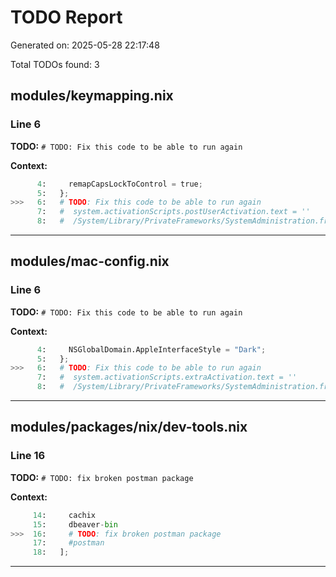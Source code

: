 # TODO Report

Generated on: 2025-05-28 22:17:48

Total TODOs found: 3

## modules/keymapping.nix

### Line 6

**TODO:** `# TODO: Fix this code to be able to run again`

**Context:**

```python
      4:     remapCapsLockToControl = true;
      5:   };
>>>   6:   # TODO: Fix this code to be able to run again
      7:   #  system.activationScripts.postUserActivation.text = ''
      8:   #  /System/Library/PrivateFrameworks/SystemAdministration.framework/Resources/activateSettings -u
```

---

## modules/mac-config.nix

### Line 6

**TODO:** `# TODO: Fix this code to be able to run again`

**Context:**

```python
      4:     NSGlobalDomain.AppleInterfaceStyle = "Dark";
      5:   };
>>>   6:   # TODO: Fix this code to be able to run again
      7:   #  system.activationScripts.extraActivation.text = ''
      8:   #  /System/Library/PrivateFrameworks/SystemAdministration.framework/Resources/activateSettings -u
```

---

## modules/packages/nix/dev-tools.nix

### Line 16

**TODO:** `# TODO: fix broken postman package`

**Context:**

```python
     14:     cachix
     15:     dbeaver-bin
>>>  16:     # TODO: fix broken postman package
     17:     #postman
     18:   ];
```

---

